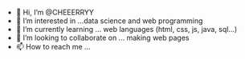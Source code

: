 - 👋 Hi, I’m @CHEEERRYY
- 👀 I’m interested in ...data science and web programming
- 🌱 I’m currently learning ... web languages (html, css, js, java, sql...)
- 💞️ I’m looking to collaborate on ... making web pages 
- 📫 How to reach me ...

<!---
CHEEERRYY/CHEEERRYY is a ✨ special ✨ repository because its `README.md` (this file) appears on your GitHub profile.
You can click the Preview link to take a look at your changes.
--->

